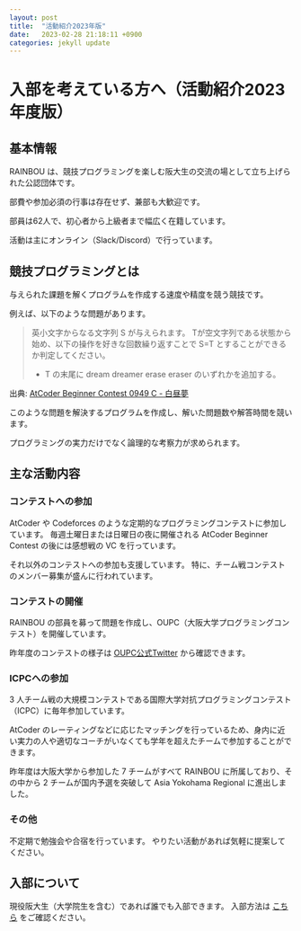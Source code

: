 ```yaml
---
layout: post
title:  "活動紹介2023年版"
date:   2023-02-28 21:18:11 +0900
categories: jekyll update
---
```


# 入部を考えている方へ（活動紹介2023年度版）

## 基本情報

RAINBOU は、競技プログラミングを楽しむ阪大生の交流の場として立ち上げられた公認団体です。

部費や参加必須の行事は存在せず、兼部も大歓迎です。

部員は62人で、初心者から上級者まで幅広く在籍しています。

活動は主にオンライン（Slack/Discord）で行っています。

## 競技プログラミングとは
与えられた課題を解くプログラムを作成する速度や精度を競う競技です。

例えば、以下のような問題があります。

> 英小文字からなる文字列 S が与えられます。 Tが空文字列である状態から始め、以下の操作を好きな回数繰り返すことで S=T とすることができるか判定してください。
> - T の末尾に dream dreamer erase eraser のいずれかを追加する。

出典: [AtCoder Beginner Contest 0949 C - 白昼夢](https://atcoder.jp/contests/abc049/tasks/arc065_a)

このような問題を解決するプログラムを作成し、解いた問題数や解答時間を競います。

プログラミングの実力だけでなく論理的な考察力が求められます。

## 主な活動内容
### コンテストへの参加
AtCoder や Codeforces のような定期的なプログラミングコンテストに参加しています。
毎週土曜日または日曜日の夜に開催される AtCoder Beginner Contest の後には感想戦の VC を行っています。

それ以外のコンテストへの参加も支援しています。
特に、チーム戦コンテストのメンバー募集が盛んに行われています。

### コンテストの開催
RAINBOU の部員を募って問題を作成し、OUPC（大阪大学プログラミングコンテスト）を開催しています。

昨年度のコンテストの様子は [OUPC公式Twitter](https://twitter.com/rainbou_oupc) から確認できます。

### ICPCへの参加
3 人チーム戦の大規模コンテストである国際大学対抗プログラミングコンテスト（ICPC）に毎年参加しています。

AtCoder のレーティングなどに応じたマッチングを行っているため、身内に近い実力の人や適切なコーチがいなくても学年を超えたチームで参加することができます。

昨年度は大阪大学から参加した 7 チームがすべて RAINBOU に所属しており、その中から 2 チームが国内予選を突破して Asia Yokohama Regional に進出しました。

### その他
不定期で勉強会や合宿を行っています。
やりたい活動があれば気軽に提案してください。

## 入部について
現役阪大生（大学院生を含む）であれば誰でも入部できます。
入部方法は [こちら](https://rainbou.org/entry/) をご確認ください。
